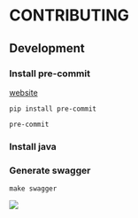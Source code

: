 # CONTRIBUTING

## Development

### Install pre-commit

[website](https://pre-commit.com/)

`pip install pre-commit`

`pre-commit`

### Install java

### Generate swagger

`make swagger`

![](https://counter.shibanet0.com/collect/7ec98347-cea1-4448-aed4-3fa8d024745d)
